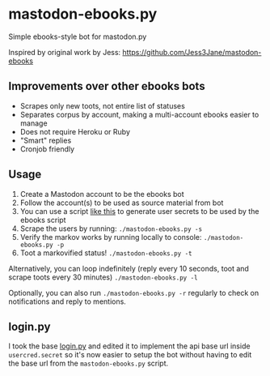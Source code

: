 # mastodon-ebooks.py

Simple ebooks-style bot for mastodon.py

Inspired by original work by Jess: https://github.com/Jess3Jane/mastodon-ebooks


## Improvements over other ebooks bots

* Scrapes only new toots, not entire list of statuses
* Separates corpus by account, making a multi-account ebooks easier to manage
* Does not require Heroku or Ruby
* "Smart" replies
* Cronjob friendly

## Usage

1. Create a Mastodon account to be the ebooks bot
2. Follow the account(s) to be used as source material from bot
3. You can use a script [like this](https://gist.github.com/Lana-chan/b0d937968d22eca6dcd79a0524449f1d) to generate user secrets to be used by the ebooks script
4. Scrape the users by running: `./mastodon-ebooks.py -s`
5. Verify the markov works by running locally to console: `./mastodon-ebooks.py -p`
6. Toot a markovified status! `./mastodon-ebooks.py -t`

Alternatively, you can loop indefinitely (reply every 10 seconds, toot and scrape toots every 30 minutes) `./mastodon-ebooks.py -l`

Optionally, you can also run `./mastodon-ebooks.py -r` regularly to check on notifications and reply to mentions.

## login.py

I took the base [login.py](https://gist.github.com/Lana-chan/b0d937968d22eca6dcd79a0524449f1d) and edited it to implement the api base url inside `usercred.secret` so it's now easier to setup the bot without having to edit the base url from the `mastodon-ebooks.py` script.